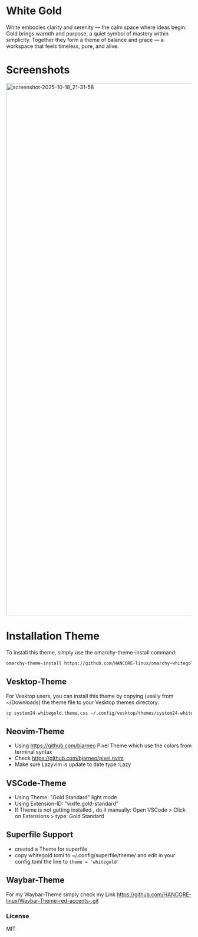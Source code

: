 # White Gold
White embodies clarity and serenity — the calm space where ideas begin.
Gold brings warmth and purpose, a quiet symbol of mastery within simplicity.
Together they form a theme of balance and grace — a workspace that feels timeless, pure, and alive.

# Screenshots
<img width="2560" height="1440" alt="screenshot-2025-10-18_21-31-58" src="https://github.com/user-attachments/assets/5df50a1e-f49a-416d-853b-5198a4972cad" />










# Installation Theme

To install this theme, simply use the omarchy-theme-install command:

```bash
omarchy-theme-install https://github.com/HANCORE-linux/omarchy-whitegold-theme.git
```
## Vesktop-Theme
For Vesktop users, you can install this theme by copying (usally from ~/Downloads) the theme file to your Vesktop themes directory:
```bash
cp system24-whitegold.theme.css ~/.config/vesktop/themes/system24-whitegold.theme.css
```

## Neovim-Theme
- Using https://github.com/bjarneo Pixel Theme which use the colors from terminal syntax <br>
- Check https://github.com/bjarneo/pixel.nvim <br>
- Make sure Lazyvim is update to date type :Lazy <br>

## VSCode-Theme
- Using Theme: "Gold Standard" light mode
- Using Extension-ID: "wxlfe.gold-standard"
- If Theme is not getting installed , do it manually: Open VSCode > Click on Extensions > type: Gold Standard

## Superfile Support
- created a Theme for superfile
- copy whitegold.toml to ~/.config/superfile/theme/ and edit in your config.toml  the line to ``` theme = 'whitegold' ```

## Waybar-Theme
For my Waybar-Theme simply check my Link https://github.com/HANCORE-linux/Waybar-Theme-red-accents-.git

### License
MIT
